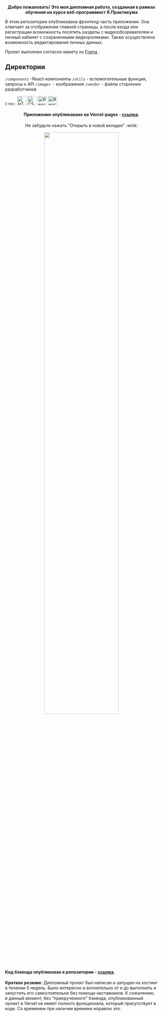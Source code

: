 <p align="center">
  <b align="center" >Добро пожаловать! Это моя дипломная работа, созданная в рамках обучения на курсе веб-программист</b>
  <b align="center" >Я.Практикума</b>
</p>

<p>
  В этом репозитории опубликована фронтенд часть приложения. Она отвечает за отображение главной страницы, а после входа или регистрации возможность посетить разделы с видеообозревателем и личный кабинет с сохраненными видеороликами. Также осуществлена возможность редактирования личных данных.
  
  Проект выполнен согласно макету из <a href="https://www.figma.com/file/6FMWkB94wE7KTkcCgUXtnC/Дипломный-проект?type=design&node-id=6-314&mode=design&t=9MvXIshGjQh0Aap3-0" title="Ссылка на проект в Figma">Figma</a> .
</p>

## Директории

`/components` -React-компоненты
`/utils` - вспомогательные функции, запросы к API
`/images `- изображения
`/vendor` - файлы сторонних разработчиков

`Стек:`
<a href="https://www.w3.org/TR/html5/" title="HTML5"><img src="https://img.shields.io/badge/HTML-%23000000?logo=html5&logoColor=%23FFFFFF%20&color=%23E34F26" alt="HTML5" height="30px"></a>
<a href="https://www.w3.org/TR/CSS/" title="CSS3"><img src="https://img.shields.io/badge/CSS-%23000000?logo=css3&logoColor=%23FFFFFF%20&color=%231572B6" alt="CSS3" height="30px"></a>
<a href="https://reactjs.org/" title="React"><img src="https://img.shields.io/badge/React-%23FFFFFF%20?logo=react&logoColor=%23000000%20&color=%2361DAFB" alt="React" height="30px"></a>
<a href="https://reactjs.org/" title="React"><img src="https://img.shields.io/badge/Express-%23FFFFFF%20?logo=express&logoColor=%23000000%20&color=%2361DAFB" alt="React" height="30px"></a>

<p align="center">
  <h4 align="center" >Приложение опубликавано на Vercel-pages - <a href="https://movies-explorer-frontend-coral.vercel.app/" title="Ссылка на Vercel Pages">ссылка</a>.</h4>
  <p align="center" >Не забудьте нажать "Открыть в новой вкладке" :wink: </p>
</p>

<p align="center">
  <img src="" width="70%" />
</p>

<h4>Код бэкенда опубликован в репозитории - <a href="https://github.com/NadyaDor/movies-explorer-api" title="Ссылка на Github">ссылка</a>.</h4>

**Краткое резюме**:
Дипломный проект был написан и запущен на хостинг в течении 5 недель. Было интересно и волнительно от и до выполнить и запустить его самостоятельно без помощи наставников. К сожалению, в данный момент, без "прикрученного" бэкенда, опубликованный проект в Versel не имеет полного функционала, который присутствует в коде. Со временем при наличии времени иправлю это.
